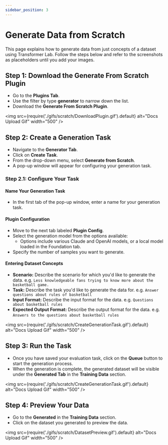 ```yaml
---
sidebar_position: 3
---
```


# Generate Data from Scratch

This page explains how to generate data from just concepts of a dataset using Transformer Lab. Follow the steps below and refer to the screenshots as placeholders until you add your images.

## Step 1: Download the Generate From Scratch Plugin

- Go to the **Plugins Tab**.
- Use the filter by type **generator** to narrow down the list.
- Download the **Generate From Scratch Plugin**.
<!-- - **Screenshot Placeholder:** ![Plugin Download](path/to/plugin-download-placeholder.png) -->

<img src={require('./gifs/scratch/DownloadPlugin.gif').default} alt="Docs Upload Gif" width="500" />

## Step 2: Create a Generation Task

- Navigate to the **Generator Tab**.
- Click on **Create Task**.
- From the drop-down menu, select **Generate from Scratch**.
- A pop-up window will appear for configuring your generation task.
<!-- - **Screenshot Placeholder:** ![Create Task](path/to/create-task-placeholder.png) -->

### Step 2.1: Configure Your Task

#### Name Your Generation Task

- In the first tab of the pop-up window, enter a name for your generation task.
<!-- - **Screenshot Placeholder:** ![Name Task](path/to/name-task-placeholder.png) -->

#### Plugin Configuration

- Move to the next tab labeled **Plugin Config**.
- Select the generation model from the options available:
  - Options include various Claude and OpenAI models, or a local model loaded in the Foundation tab.
- Specify the number of samples you want to generate.
<!-- - **Screenshot Placeholder:** ![Configure Plugin](path/to/configure-plugin-placeholder.png) -->

#### Entering Dataset Concepts

- **Scenario:** Describe the scenario for which you'd like to generate the data. e.g. `Less knowledgeable fans trying to know more about the basketball game.`
- **Task:** Describe the task you'd like to generate the data for. e.g. `Answer questions about rules of basketball`
- **Input Format:** Describe the input format for the data. e.g. `Questions about basketball rules`
- **Expected Output Format:** Describe the output format for the data. e.g. `Answers to the questions about basketball rules`
<!-- - **Screenshot Placeholder:** ![Configure Plugin](path/to/configure-plugin-placeholder.png) -->

<img src={require('./gifs/scratch/CreateGenerationTask.gif').default} alt="Docs Upload Gif" width="500" />

## Step 3: Run the Task

- Once you have saved your evaluation task, click on the **Queue** button to start the generation process.
- When the generation is complete, the generated dataset will be visible under the **Generated Tab** in the **Training Data** section.
<!-- - **Screenshot Placeholder:** ![Run Task and View Generated Data](path/to/generated-data-placeholder.png) -->

<img src={require('./gifs/scratch/CreateGenerationTask.gif').default} alt="Docs Upload Gif" width="500" />

## Step 4: Preview Your Data

- Go to the **Generated** in the **Training Data** section.
- Click on the dataset you generated to preview the data.
<!-- - **Screenshot Placeholder:** ![Preview Data](path/to/preview-data-placeholder.png) -->

<img src={require('./gifs/scratch/DatasetPreview.gif').default} alt="Docs Upload Gif" width="500" />
